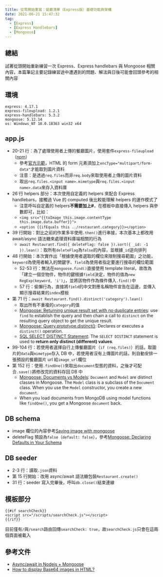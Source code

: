 ```yaml
---
title: 從零開始重寫：餐廳清單（Express版）基礎功能與架構
date: 2021-06-21 15:47:32
tag:
  - [Express]
  - [Express Handlebars]
  - [Mongoose]
---
```


## 總結

試著從頭開始重新練習一次 Express、Express handlebars 與 Mongoose 相關內容，本篇筆記主要記錄練習途中遭遇到的問題、解法與日後可能會回頭參考的相關內容

## 環境

```
express: 4.17.1
express-fileupload: 1.2.1
express-handlebars: 5.3.2
mongoose: 5.12.14
os: Windows_NT 10.0.18363 win32 x64
```

## app.js

<script src="https://gist.github.com/tzynwang/97709d3b1d83e3ff4505924a09d819f4.js"></script>

- 20-21 行：為了處理使用者上傳的餐廳圖片，使用套件`express-fileupload`（[npm](https://www.npmjs.com/package/express-fileupload)）
  - 參考[官方示範](https://github.com/richardgirges/express-fileupload/tree/master/example#basic-file-upload)，HTML 的 form 元素須加上`encType="multipart/form-data"`才能取到圖片資料
  - 注意：是透過`req.files`而非`req.body`來取使用者上傳的圖片資料
  - 取出`req.files.<input name>.mimetype`與`req.files.<input name>.data`來存入資料庫
- 26 行 helpers 部分：本次使用自定義的 helpers 來配合 Express handlebars，接觸過 Vue 的 computed 後比較能理解 helpers 的運作模式了
  - 注意呼叫自定義的 helpers**不需要加上#**，在模板中直接傳入 helpers 與參數即可，比如：
  - `<img src="{{toImage this.image.contentType this.image.data.buffer}}">`
  - `<option {{ifEquals this ../restaurant.category}}></option>`
- 39 行開始：對比之前的作業多半使用`.then()`進行串接，本次基本上都改用 await/async 語法糖來處理資料庫端相關的行為
  - `await Restaurant.find({ deleteFlag: false }).sort({ _id: -1 }).lean()`：取所有`deleteFlag`為`false`的內容，並根據`_id`逆向排列
- 48 行開始：本次實作出「根據使用者選取的欄位來限制搜尋範圍」之功能，`keyword`為使用者輸入的關鍵字、`field`為使用者指定要進行搜尋的欄位範圍
  - 52-53 行：無法在`mongoose.find()`直接使用 template literal，故改為「建立一個空物件，物件的鍵根據`field`決定，物件的值為`new RegExp(keyword, 'i')`」，並將該物件作為條件傳入`.find()`中
  - 57 行：偷懶行為，直接將`field`的中文對應名稱物件宣告在這邊，並傳入顯示搜尋結果的`index`模板
- 第 71 行：`await Restaurant.find().distinct('category').lean()`
  - 取出所有不重複的`category`的值
  - [Mongoose: Returning unique result set with no duplicate entries](https://stackoverflow.com/questions/30020946/mongoose-returning-unique-result-set-with-no-duplicate-entries): use `find` to establish the query and then chain a call to `distinct` on the resulting query object to get the unique result.
  - [Mongoose: Query.prototype.distinct()](https://mongoosejs.com/docs/api.html#query_Query-distinct): Declares or executes a `distinct()` operation.
  - [SQL SELECT DISTINCT Statement](https://www.w3schools.com/sql/sql_distinct.asp): The `SELECT DISTINCT` statement is used to **return only distinct (different) values**.
- 99-104 行：若使用者選擇自行上傳餐廳圖片（`if (req.files)`）的話，取圖片的`data`與`mimetype`存入 DB 中，若使用者沒有上傳圖片的話，則自動安排一張預設的餐廳圖片 url 給`image_url`欄位
- 第 152 行：使用`.findOne()`來取出`document`型態的資料，之後才可配合`.save()`將修改完的資料存回 DB 中
  - [Mongoose: Documents vs Models](https://mongoosejs.com/docs/documents.html#documents-vs-models): `Document` and `Model` are distinct classes in Mongoose. The `Model` class is a subclass of the `Document` class. When you use the `Model` constructor, you create a new `document`.
  - When you load documents from MongoDB using model functions like `findOne()`, you get a Mongoose `document` back.

## DB schema

<script src="https://gist.github.com/tzynwang/935464602cb71801e3b1c63acce9eb76.js"></script>

- image 欄位的內容參考[Saving image with mongoose](https://stackoverflow.com/questions/27353346/saving-image-with-mongoose)
- deleteFlag 預設為`false`（`default: false`），參考[Mongoose: Declaring Defaults in Your Schema](https://mongoosejs.com/docs/defaults.html)

## DB seeder

<script src="https://gist.github.com/tzynwang/7585b5fbe4fcdfa38aecfaf72276f832.js"></script>

- 2-3 行：讀取`.json`資料
- 第 15 行開始：改用 async/await 語法糖包裝`Restaurant.create()`
- 31 行：seeder 寫入完畢後，呼叫`db.close()`結束連線

## 模板部分

```
{{#if searchCheck}}
<script src="/scripts/searchCheck.js"></script>
{{/if}}
```

目前僅有`/`與`/search`路由回傳`searchCheck: true`，故`searchCheck.js`只會在這兩個頁面被載入

## 參考文件

- [Async/await in Nodejs + Mongoose](https://stackoverflow.com/questions/58189365/async-await-in-nodejs-mongoose)
- [How to display Base64 images in HTML?](https://stackoverflow.com/questions/8499633/how-to-display-base64-images-in-html)

